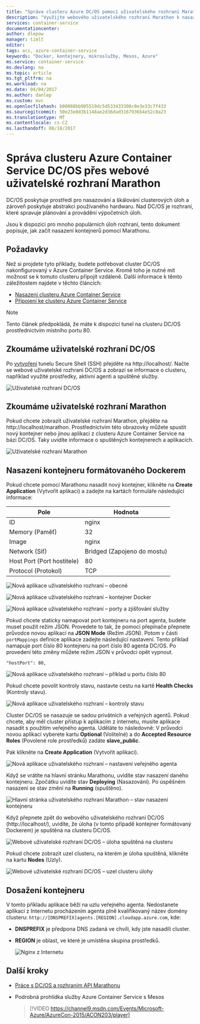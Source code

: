 ```yaml
---
title: "Správa clusteru Azure DC/OS pomocí uživatelského rozhraní Marathon | Microsoft Docs"
description: "Využijte webového uživatelského rozhraní Marathon k nasazení kontejnerů do clusteru Azure Container Service."
services: container-service
documentationcenter: 
author: dlepow
manager: timlt
editor: 
tags: acs, azure-container-service
keywords: "Docker, kontejnery, mikroslužby, Mesos, Azure"
ms.service: container-service
ms.devlang: na
ms.topic: article
ms.tgt_pltfrm: na
ms.workload: na
ms.date: 04/04/2017
ms.author: danlep
ms.custom: mvc
ms.openlocfilehash: b00088bb005519dc5d533433308c0e3e33c7f433
ms.sourcegitcommit: 50e23e8d3b1148ae2d36dad3167936b4e52c8a23
ms.translationtype: MT
ms.contentlocale: cs-CZ
ms.lasthandoff: 08/18/2017
---
```

# <a name="manage-an-azure-container-service-dcos-cluster-through-the-marathon-web-ui"></a>Správa clusteru Azure Container Service DC/OS přes webové uživatelské rozhraní Marathon
DC/OS poskytuje prostředí pro nasazování a škálování clusterových úloh a zároveň poskytuje abstrakci používaného hardwaru. Nad DC/OS je rozhraní, které spravuje plánování a provádění výpočetních úloh.

Jsou k dispozici pro mnoho populárních úloh rozhraní, tento dokument popisuje, jak začít nasazení kontejnerů pomocí Marathonu. 


## <a name="prerequisites"></a>Požadavky
Než si projdete tyto příklady, budete potřebovat cluster DC/OS nakonfigurovaný v Azure Container Service. Kromě toho je nutné mít možnost se k tomuto clusteru připojit vzdáleně. Další informace k těmto záležitostem najdete v těchto článcích:

* [Nasazení clusteru Azure Container Service](container-service-deployment.md)
* [Připojení ke clusteru Azure Container Service](../container-service-connect.md)

> [!NOTE]
> Tento článek předpokládá, že máte k dispozici tunel na clusteru DC/OS prostřednictvím místního portu 80.
>

## <a name="explore-the-dcos-ui"></a>Zkoumáme uživatelské rozhraní DC/OS
Po [vytvoření](../container-service-connect.md) tunelu Secure Shell (SSH) přejděte na http://localhost/. Načte se webové uživatelské rozhraní DC/OS a zobrazí se informace o clusteru, například využité prostředky, aktivní agenti a spuštěné služby.

![Uživatelské rozhraní DC/OS](./media/container-service-mesos-marathon-ui/dcos2.png)

## <a name="explore-the-marathon-ui"></a>Zkoumáme uživatelské rozhraní Marathon
Pokud chcete zobrazit uživatelské rozhraní Marathon, přejděte na http://localhost/marathon. Prostřednictvím této obrazovky můžete spustit nový kontejner nebo jinou aplikaci z clusteru Azure Container Service na bázi DC/OS. Taky uvidíte informace o spuštěných kontejnerech a aplikacích.  

![Uživatelské rozhraní Marathon](./media/container-service-mesos-marathon-ui/dcos3.png)

## <a name="deploy-a-docker-formatted-container"></a>Nasazení kontejneru formátovaného Dockerem
Pokud chcete pomocí Marathonu nasadit nový kontejner, klikněte na **Create Application** (Vytvořit aplikaci) a zadejte na kartách formuláře následující informace:

| Pole | Hodnota |
| --- | --- |
| ID |nginx |
| Memory (Paměť) | 32 |
| Image |nginx |
| Network (Síť) |Bridged (Zapojeno do mostu) |
| Host Port (Port hostitele) |80 |
| Protocol (Protokol) |TCP |

![Nová aplikace uživatelského rozhraní – obecné](./media/container-service-mesos-marathon-ui/dcos4.png)

![Nová aplikace uživatelského rozhraní – kontejner Docker](./media/container-service-mesos-marathon-ui/dcos5.png)

![Nová aplikace uživatelského rozhraní – porty a zjišťování služby](./media/container-service-mesos-marathon-ui/dcos6.png)

Pokud chcete staticky namapovat port kontejneru na port agenta, budete muset použít režim JSON. Provedete to tak, že pomocí přepínače přepnete průvodce novou aplikací na **JSON Mode** (Režim JSON). Potom v části `portMappings` definice aplikace zadejte následující nastavení. Tento příklad namapuje port číslo 80 kontejneru na port číslo 80 agenta DC/OS. Po provedení této změny můžete režim JSON v průvodci opět vypnout.

```none
"hostPort": 80,
```

![Nová aplikace uživatelského rozhraní – příklad u portu číslo 80](./media/container-service-mesos-marathon-ui/dcos13.png)

Pokud chcete povolit kontroly stavu, nastavte cestu na kartě **Health Checks** (Kontroly stavu).

![Nová aplikace uživatelského rozhraní – kontroly stavu](./media/container-service-mesos-marathon-ui/dcos_healthcheck.png)

Cluster DC/OS se nasazuje se sadou privátních a veřejných agentů. Pokud chcete, aby měl cluster přístup k aplikacím z internetu, musíte aplikace nasadit s použitím veřejného agenta. Uděláte to následovně: V průvodci novou aplikací vyberete kartu **Optional** (Volitelné) a do **Accepted Resource Roles** (Povolené role prostředků) zadáte **slave_public**.

Pak klikněte na **Create Application** (Vytvořit aplikaci).

![Nová aplikace uživatelského rozhraní – nastavení veřejného agenta](./media/container-service-mesos-marathon-ui/dcos14.png)

Když se vrátíte na hlavní stránku Marathonu, uvidíte stav nasazení daného kontejneru. Zpočátku uvidíte stav **Deploying** (Nasazování). Po úspěšném nasazení se stav změní na **Running** (spuštěno).

![Hlavní stránka uživatelského rozhraní Marathon – stav nasazení kontejneru](./media/container-service-mesos-marathon-ui/dcos7.png)

Když přepnete zpět do webového uživatelského rozhraní DC/OS (http://localhost/), uvidíte, že úloha (v tomto případě kontejner formátovaný Dockerem) je spuštěná na clusteru DC/OS.

![Webové uživatelské rozhraní DC/OS – úloha spuštěná na clusteru](./media/container-service-mesos-marathon-ui/dcos8.png)

Pokud chcete zobrazit uzel clusteru, na kterém je úloha spuštěná, klikněte na kartu **Nodes** (Uzly).

![Webové uživatelské rozhraní DC/OS – uzel clusteru úlohy](./media/container-service-mesos-marathon-ui/dcos9.png)

## <a name="reach-the-container"></a>Dosažení kontejneru

V tomto příkladu aplikace běží na uzlu veřejného agenta. Nedostanete aplikaci z Internetu procházením agenta plně kvalifikovaný název domény clusteru: `http://[DNSPREFIX]agents.[REGION].cloudapp.azure.com`, kde:

* **DNSPREFIX** je předpona DNS zadaná ve chvíli, kdy jste nasadili cluster.
* **REGION** je oblast, ve které je umístěna skupina prostředků.

    ![Nginx z Internetu](./media/container-service-mesos-marathon-ui/nginx.png)


## <a name="next-steps"></a>Další kroky
* [Práce s DC/OS a rozhraním API Marathonu](container-service-mesos-marathon-rest.md)

* Podrobná prohlídka služby Azure Container Service s Mesos

    > [!VIDEO https://channel9.msdn.com/Events/Microsoft-Azure/AzureCon-2015/ACON203/player]
    > 
